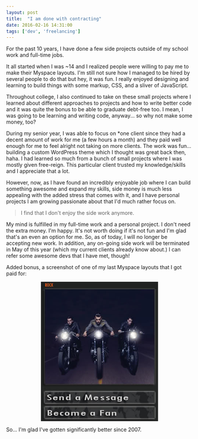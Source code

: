 ```yaml
---
layout: post
title:  "I am done with contracting"
date: 2016-02-16 14:31:00
tags: ['dev', 'freelancing']
---
```


For the past 10 years, I have done a few side projects outside of my school work and full-time jobs.

It all started when I was ~14 and I realized people were willing to pay me to make their Myspace layouts. I'm still not sure how I managed to be hired by several people to do that but hey, it was fun. I really enjoyed designing and learning to build things with some markup, CSS, and a sliver of JavaScript.

Throughout college, I also continued to take on these small projects where I learned about different approaches to projects and how to write better code and it was quite the bonus to be able to graduate debt-free too. I mean, I was going to be learning and writing code, anyway... so why not make some money, too?

During my senior year, I was able to focus on *one client since they had a decent amount of work for me (a few hours a month) and they paid well enough for me to feel alright not taking on more clients. The work was fun... building a custom WordPress theme which I thought was great back then, haha. I had learned so much from a bunch of small projects where I was mostly given free-reign. This particular client trusted my knowledge/skills and I appreciate that a lot.

However, now, as I have found an incredibly enjoyable job where I can build something awesome and expand my skills, side money is much less appealing with the added stress that comes with it, and I have personal projects I am growing passionate about that I'd much rather focus on.

<blockquote>I find that I don't enjoy the side work anymore. </blockquote>

My mind is fulfilled in my full-time work and a personal project. I don't need the extra money. I'm happy. It's not worth doing if it's not fun and I'm glad that's an even an option for me. So, as of today, I will no longer be accepting new work. In addition, any on-going side work will be terminated in May of this year (which my current clients already know about.) I can refer some awesome devs that I have met, though!

<p class="text-center">Added bonus, a screenshot  of one of my last Myspace layouts that I got paid for:</p>

<img src="/assets/topleft.JPG" alt="Myspace Layout for Local band" style="display: block; margin: 0 auto;"/>

<p class="text-center">So... I'm glad I've gotten significantly better since 2007.</p>
